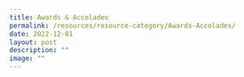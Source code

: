 ```yaml
---
title: Awards & Accolades
permalink: /resources/resource-category/Awards-Accolades/
date: 2022-12-01
layout: post
description: ""
image: ""
---
```

